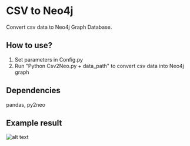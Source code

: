 # CSV to Neo4j
Convert csv data to Neo4j Graph Database.
## How to use?
1. Set parameters in Config.py
2. Run "Python Csv2Neo.py + data_path" to convert csv data into Neo4j graph
## Dependencies
pandas, py2neo
## Example result
![alt text](https://github.com/Lipairui/CSV-to-Neo4j/blob/master/%E5%9C%9F%E5%A3%A4%E6%B1%A1%E6%9F%93%E7%9F%A5%E8%AF%86%E5%9B%BE%E8%B0%B1.png)

